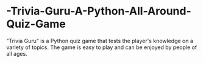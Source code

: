 # -Trivia-Guru-A-Python-All-Around-Quiz-Game
"Trivia Guru" is a Python quiz game that tests the player's knowledge on a variety of topics. The game is easy to play and can be enjoyed by people of all ages. 
